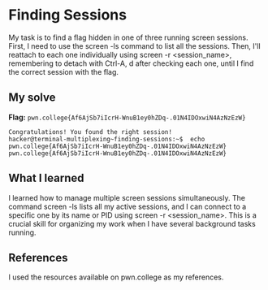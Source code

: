 # Finding Sessions
My task is to find a flag hidden in one of three running screen sessions. First, I need to use the screen -ls command to list all the sessions. Then, I'll reattach to each one individually using screen -r <session_name>, remembering to detach with Ctrl-A, d after checking each one, until I find the correct session with the flag.

## My solve
**Flag:** `pwn.college{Af6AjSb7iIcrH-WnuB1ey0hZDq-.01N4IDOxwiN4AzNzEzW}`

```hacker@terminal-multiplexing~finding-sessions:~$  echo 'Congratulations! You found the right session!'
Congratulations! You found the right session!
hacker@terminal-multiplexing~finding-sessions:~$  echo pwn.college{Af6AjSb7iIcrH-WnuB1ey0hZDq-.01N4IDOxwiN4AzNzEzW}
pwn.college{Af6AjSb7iIcrH-WnuB1ey0hZDq-.01N4IDOxwiN4AzNzEzW}
```

## What I learned
 I learned how to manage multiple screen sessions simultaneously. The command screen -ls lists all my active sessions, and I can connect to a specific one by its name or PID using screen -r <session_name>.
 This is a crucial skill for organizing my work when I have several background tasks running.

## References 
I used the resources available on pwn.college as my references.

